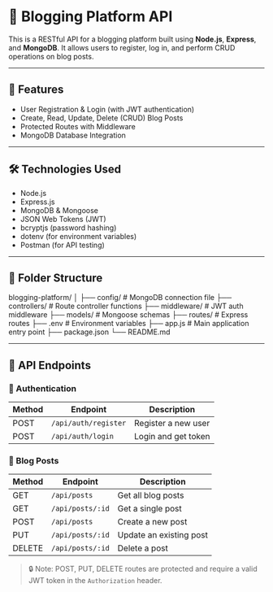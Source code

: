# 📝 Blogging Platform API

This is a RESTful API for a blogging platform built using **Node.js**, **Express**, and **MongoDB**. It allows users to register, log in, and perform CRUD operations on blog posts.

---

## 🚀 Features

- User Registration & Login (with JWT authentication)
- Create, Read, Update, Delete (CRUD) Blog Posts
- Protected Routes with Middleware
- MongoDB Database Integration

---

## 🛠 Technologies Used

- Node.js
- Express.js
- MongoDB & Mongoose
- JSON Web Tokens (JWT)
- bcryptjs (password hashing)
- dotenv (for environment variables)
- Postman (for API testing)

---

## 📁 Folder Structure

blogging-platform/
│
├── config/ # MongoDB connection file
├── controllers/ # Route controller functions
├── middleware/ # JWT auth middleware
├── models/ # Mongoose schemas
├── routes/ # Express routes
├── .env # Environment variables
├── app.js # Main application entry point
├── package.json
└── README.md


---

## 📌 API Endpoints

### 🔐 Authentication

| Method | Endpoint             | Description         |
|--------|----------------------|---------------------|
| POST   | `/api/auth/register` | Register a new user |
| POST   | `/api/auth/login`    | Login and get token |

### 📝 Blog Posts

| Method | Endpoint              | Description             |
|--------|-----------------------|-------------------------|
| GET    | `/api/posts`          | Get all blog posts      |
| GET    | `/api/posts/:id`      | Get a single post       |
| POST   | `/api/posts`          | Create a new post       |
| PUT    | `/api/posts/:id`      | Update an existing post |
| DELETE | `/api/posts/:id`      | Delete a post           |

> 🔒 Note: POST, PUT, DELETE routes are protected and require a valid JWT token in the `Authorization` header.

